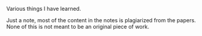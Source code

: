 Various things I have learned.

Just a note, most of the content in the notes is plagiarized from the papers. None of this is not meant to be an original piece of work.